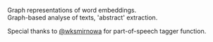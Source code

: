 Graph representations of word embeddings.    
Graph-based analyse of texts, 'abstract' extraction.   

Special thanks to [@wksmirnowa](https://github.com/wksmirnowa) for part-of-speech tagger function. 

